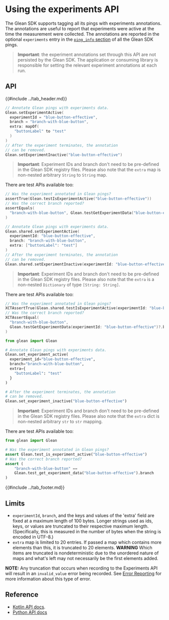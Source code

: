 # Using the experiments API

The Glean SDK supports tagging all its pings with experiments annotations. The annotations are useful to report that experiments were active at the time the measurement were collected. The annotations are reported in the optional `experiments` entry in the [`ping_info` section](pings/index.md) of all the Glean SDK pings.

> **Important**: the experiment annotations set through this API are not persisted by the Glean SDK.
> The application or consuming library is responsible for setting the relevant experiment annotations at each run.

## API

{{#include ../tab_header.md}}

<div data-lang="Kotlin" class="tab">

```Kotlin
// Annotate Glean pings with experiments data.
Glean.setExperimentActive(
  experimentId = "blue-button-effective",
  branch = "branch-with-blue-button",
  extra: mapOf(
    "buttonLabel" to "test"
  )
)
// After the experiment terminates, the annotation
// can be removed.
Glean.setExperimentInactive("blue-button-effective")
```

> **Important**: Experiment IDs and branch don't need to be pre-defined in the Glean SDK registry files.
Please also note that the `extra` map is non-nested arbitrary `String` to `String` map.

There are test APIs available too:

```Kotlin
// Was the experiment annotated in Glean pings?
assertTrue(Glean.testIsExperimentActive("blue-button-effective"))
// Was the correct branch reported?
assertEquals(
  "branch-with-blue-button", Glean.testGetExperimentData("blue-button-effective")?.branch
)
```

</div>

<div data-lang="Swift" class="tab">

```Swift
// Annotate Glean pings with experiments data.
Glean.shared.setExperimentActive(
  experimentId: "blue-button-effective",
  branch: "branch-with-blue-button",
  extra: ["buttonLabel": "test"]
)
// After the experiment terminates, the annotation
// can be removed.
Glean.shared.setExperimentInactive(experimentId: "blue-button-effective")
```

> **Important**: Experiment IDs and branch don't need to be pre-defined in the Glean SDK registry files.
Please also note that the `extra` is a non-nested `Dictionary` of type `[String: String]`.

There are test APIs available too:

```Swift
// Was the experiment annotated in Glean pings?
XCTAssertTrue(Glean.shared.testIsExperimentActive(experimentId: "blue-button-effective"))
// Was the correct branch reported?
XCTAssertEqual(
  "branch-with-blue-button",
  Glean.testGetExperimentData(experimentId: "blue-button-effective")?.branch
)
```

</div>

<div data-lang="Python" class="tab">

```Python
from glean import Glean

# Annotate Glean pings with experiments data.
Glean.set_experiment_active(
  experiment_id="blue-button-effective",
  branch="branch-with-blue-button",
  extra={
    "buttonLabel": "test"
  }
)

# After the experiment terminates, the annotation
# can be removed.
Glean.set_experiment_inactive("blue-button-effective")
```

> **Important**: Experiment IDs and branch don't need to be pre-defined in the Glean SDK registry files.
Please also note that the `extra` dict is non-nested arbitrary `str` to `str` mapping.

There are test APIs available too:

```Python
from glean import Glean

# Was the experiment annotated in Glean pings?
assert Glean.test_is_experiment_active("blue-button-effective")
# Was the correct branch reported?
assert (
    "branch-with-blue-button" ==
    Glean.test_get_experiment_data("blue-button-effective").branch
)
```

</div>

{{#include ../tab_footer.md}}

## Limits

* `experimentId`, `branch`, and the keys and values of the 'extra' field are fixed at a maximum length of 100 bytes. Longer strings used as ids, keys, or values are truncated to their respective maximum length. (Specifically, this is measured in the number of bytes when the string is encoded in UTF-8.)
* `extra` map is limited to 20 entries. If passed a map which contains more elements than this, it is truncated to 20 elements.  **WARNING** Which items are truncated is nondeterministic due to the unordered nature of maps and what's left may not necessarily be the first elements added.

**NOTE:** Any truncation that occurs when recording to the Experiments API will result in an `invalid_value` error being recorded. See [Error Reporting](error-reporting.md) for more information about this type of error.

## Reference

* [Kotlin API docs](../../javadoc/glean/mozilla.telemetry.glean/-glean.html).
* [Python API docs](../../python/glean/glean.html)

